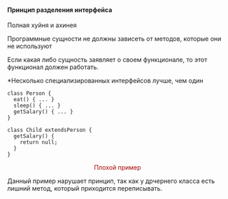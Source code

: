 #### Принцип разделения интерфейса


Полная хуйня и ахинея

Программные сущности не должны зависеть от методов, которые они не используют

Если какая либо сущность заявляет о своем функционале, то этот функционал должен работать.

*Несколько специализированных интерфейсов лучше, чем один


```
class Person {
  eat() { ... }
  sleep() { ... }
  getSalary() { ... }
}

class Child extendsPerson {
  getSalary() {
	return null;
  }
}
```
<div style="text-align:center; color: #aa0000">Плохой пример</div>

Данный пример нарушает принцип, так как у дрчернего класса есть лишний метод, который приходится переписывать.